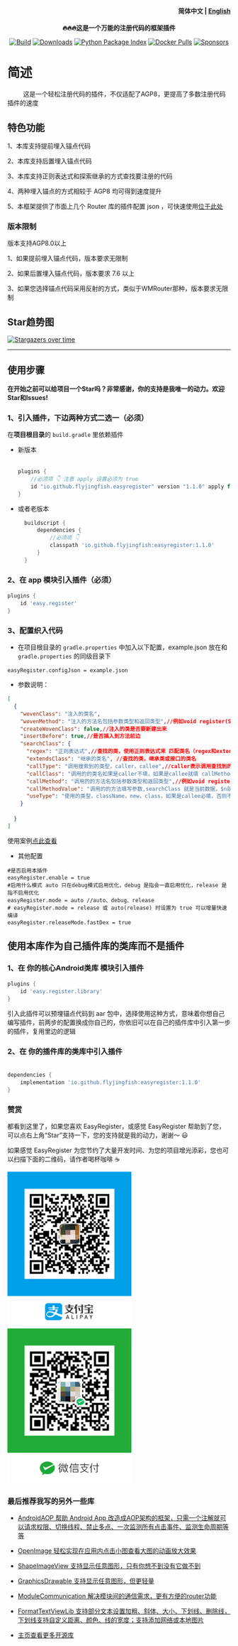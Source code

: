 <h4 align="right">
  <strong>简体中文</strong> | <a href="https://github.com/FlyJingFish/EasyRegister/blob/master/README.md">English</a>
</h4>


<p align="center">
  <strong>
    🔥🔥🔥这是一个万能的注册代码的框架插件
  </strong>
</p>

<p align="center">
   <a href="https://central.sonatype.com/artifact/io.github.flyjingfish/easyregister"><img
    src="https://img.shields.io/maven-central/v/io.github.flyjingfish/easyregister"
    alt="Build"
  /></a>
  <a href="https://github.com/FlyJingFish/EasyRegister/stargazers"><img
    src="https://img.shields.io/github/stars/FlyJingFish/EasyRegister.svg"
    alt="Downloads"
  /></a>
  <a href="https://github.com/FlyJingFish/EasyRegister/network/members"><img
    src="https://img.shields.io/github/forks/FlyJingFish/EasyRegister.svg"
    alt="Python Package Index"
  /></a>
  <a href="https://github.com/FlyJingFish/EasyRegister/issues"><img
    src="https://img.shields.io/github/issues/FlyJingFish/EasyRegister.svg"
    alt="Docker Pulls"
  /></a>
  <a href="https://github.com/FlyJingFish/EasyRegister/blob/master/LICENSE"><img
    src="https://img.shields.io/github/license/FlyJingFish/EasyRegister.svg"
    alt="Sponsors"
  /></a>
</p>



# 简述

&nbsp;&nbsp;&nbsp;&nbsp;&nbsp;&nbsp;&nbsp;&nbsp; 这是一个轻松注册代码的插件，不仅适配了AGP8，更提高了多数注册代码插件的速度

## 特色功能

1、本库支持提前埋入锚点代码

2、本库支持后置埋入锚点代码

3、本库支持正则表达式和探索继承的方式查找要注册的代码

4、两种埋入锚点的方式相较于 AGP8 均可得到速度提升

5、本框架提供了市面上几个 Router 库的插件配置 json ，可快速使用[位于此处](https://github.com/FlyJingFish/EasyRegister/tree/master/routerJson)

### 版本限制

版本支持AGP8.0以上

1、如果提前埋入锚点代码，版本要求无限制

2、如果后置埋入锚点代码，版本要求 7.6 以上

3、如果您选择锚点代码采用反射的方式，类似于WMRouter那种，版本要求无限制

## Star趋势图

[![Stargazers over time](https://starchart.cc/FlyJingFish/EasyRegister.svg?variant=adaptive)](https://starchart.cc/FlyJingFish/EasyRegister)

---

## 使用步骤

**在开始之前可以给项目一个Star吗？非常感谢，你的支持是我唯一的动力。欢迎Star和Issues!**


### 1、引入插件，下边两种方式二选一（必须）


在<strong>项目根目录</strong>的 <code>build.gradle</code> 里依赖插件

- 新版本

  ```gradle
  
  plugins {
      //必须项 👇 注意 apply 设置必须为 true 
      id "io.github.flyjingfish.easyregister" version "1.1.0" apply false
  }
  ```

- 或者老版本

  ```gradle
    buildscript {
        dependencies {
            //必须项 👇
            classpath 'io.github.flyjingfish:easyregister:1.1.0'
        }
    }
    ```

### 2、在 app 模块引入插件（必须）

```gradle
plugins {
    id 'easy.register'
}

```

### 3、配置织入代码

- 在项目根目录的 `gradle.properties` 中加入以下配置，example.json 放在和 `gradle.properties` 的同级目录下

```properties
easyRegister.configJson = example.json
```

- 参数说明：
```json
[
  {
    "wovenClass": "注入的类名",
    "wovenMethod": "注入的方法名包括参数类型和返回类型",//例如void register(String)
    "createWovenClass": false,//注入的类是否要新建出来
    "insertBefore": true,//是否插入到方法前边
    "searchClass": {
      "regex": "正则表达式",//查找的类，使用正则表达式来 匹配类名（regex和extendsClass必须至少填写一个，或者都写）
      "extendsClass": "继承的类名", //查找的类，继承类或接口的类名
      "callType": "调用搜索到的类型，caller，callee",//caller表示调用查找到的类的 callMethod，callee表示调用 callClass 的 callMethod 传入查找到的类
      "callClass": "调用的的类名如果是caller不填，如果是callee就填 callMethod 相应的类类名",
      "callMethod": "调用的的方法名包括参数类型和返回类型",//例如void register(String)
      "callMethodValue": "调用的的方法填写参数,searchClass 就是当前数据，$n就是注入方法的参数,n代表第几个",// 填写 searchClass 就是使用查找到的类；填写 $n 就是使用 wovenMethod 的第几个参数
      "useType": "使用的类型，className，new，class，如果是callee必填，否则不填",//如果是 caller 不需要填写，如果是callee，当callMethodValue填写searchClass时，className就是类名字符串，new 就是创建对象，class就是类的class对象
    }

  }
]
```

使用案例[点此查看](https://github.com/FlyJingFish/EasyRegister/blob/master/routerJson/)

- 其他配置

```properties
#是否启用本插件
easyRegister.enable = true
#启用什么模式 auto 只在debug模式启用优化，debug 是指会一直启用优化，release 是指不启用优化
easyRegister.mode = auto //auto、debug、release
# easyRegister.mode = release 或 auto(release) 时设置为 true 可以增量快速编译
easyRegister.releaseMode.fastDex = true
```



## 使用本库作为自己插件库的类库而不是插件

### 1、在 你的核心Android类库 模块引入插件


```gradle
plugins {
    id 'easy.register.library'
}

```

引入此插件可以预埋锚点代码到 aar 包中，选择使用这种方式，意味着你想自己编写插件，前两步的配置换成你自己的，你依旧可以在自己的插件库中引入第一步的插件，复用里边的逻辑

### 2、在 你的插件库的类库中引入插件


```gradle

dependencies {
    implementation 'io.github.flyjingfish:easyregister:1.1.0'
}
```

### 赞赏

都看到这里了，如果您喜欢 EasyRegister，或感觉 EasyRegister 帮助到了您，可以点右上角“Star”支持一下，您的支持就是我的动力，谢谢～ 😃

如果感觉 EasyRegister 为您节约了大量开发时间、为您的项目增光添彩，您也可以扫描下面的二维码，请作者喝杯咖啡 ☕


<div>
<img src="https://github.com/FlyJingFish/EasyRegister/blob/master/screenshot/IMG_4075.PNG" width="280" height="350">
<img src="https://github.com/FlyJingFish/EasyRegister/blob/master/screenshot/IMG_4076.JPG" width="280" height="350">
</div>


### 最后推荐我写的另外一些库

- [AndroidAOP 帮助 Android App 改造成AOP架构的框架，只需一个注解就可以请求权限、切换线程、禁止多点、一次监测所有点击事件、监测生命周期等等](https://github.com/FlyJingFish/AndroidAOP)

- [OpenImage 轻松实现在应用内点击小图查看大图的动画放大效果](https://github.com/FlyJingFish/OpenImage)

- [ShapeImageView 支持显示任意图形，只有你想不到没有它做不到](https://github.com/FlyJingFish/ShapeImageView)

- [GraphicsDrawable 支持显示任意图形，但更轻量](https://github.com/FlyJingFish/GraphicsDrawable)

- [ModuleCommunication 解决模块间的通信需求，更有方便的router功能](https://github.com/FlyJingFish/ModuleCommunication)

- [FormatTextViewLib 支持部分文本设置加粗、斜体、大小、下划线、删除线，下划线支持自定义距离、颜色、线的宽度；支持添加网络或本地图片](https://github.com/FlyJingFish/FormatTextViewLib)

- [主页查看更多开源库](https://github.com/FlyJingFish)

